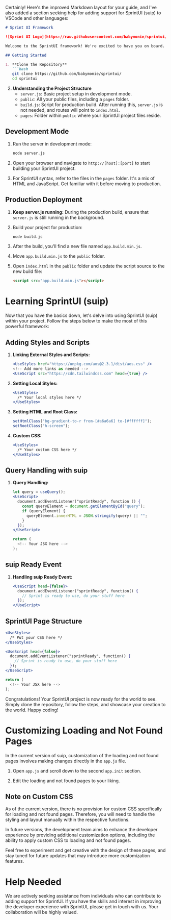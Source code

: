 Certainly! Here's the improved Markdown layout for your guide, and I've also added a section seeking help for adding support for SprintUI (suip) to VSCode and other languages:

```markdown
# Sprint UI Framework

![Sprint UI Logo](https://raw.githubusercontent.com/babymonie/sprintui/main/logo.png) - V1

Welcome to the SprintUI framework! We're excited to have you on board. Below is a guide to get you started with building and deploying your projects using this framework.

## Getting Started

1. **Clone the Repository**
   ```bash
   git clone https://github.com/babymonie/sprintui/
   cd sprintui
   ```

2. **Understanding the Project Structure**
   - `server.js`: Basic project setup in development mode.
   - `public`: All your public files, including a `pages` folder.
   - `build.js`: Script for production build. After running this, `server.js` is not needed, and routes will point to `index.html`.
   - `pages`: Folder within `public` where your SprintUI project files reside.

## Development Mode

1. Run the server in development mode:
   ```bash
   node server.js
   ```

2. Open your browser and navigate to `http://[host]:[port]` to start building your SprintUI project.

3. For SprintUI syntax, refer to the files in the `pages` folder. It's a mix of HTML and JavaScript. Get familiar with it before moving to production.

## Production Deployment

1. **Keep server.js running:**
   During the production build, ensure that `server.js` is still running in the background.

2. Build your project for production:
   ```bash
   node build.js
   ```

3. After the build, you'll find a new file named `app.build.min.js`.

4. Move `app.build.min.js` to the `public` folder.

5. Open `index.html` in the `public` folder and update the script source to the new build file:
   ```html
   <script src="app.build.min.js"></script>
   ```

# Learning SprintUI (suip)

Now that you have the basics down, let's delve into using SprintUI (suip) within your project. Follow the steps below to make the most of this powerful framework:

## Adding Styles and Scripts

1. **Linking External Styles and Scripts:**
   ```jsx
   <UseStyles href="https://unpkg.com/aos@2.3.1/dist/aos.css" />
   <!-- Add more links as needed -->
   <UseScript src="https://cdn.tailwindcss.com" head={true} />
   ```

2. **Setting Local Styles:**
   ```jsx
   <UseStyles>
     /* Your local styles here */
   </UseStyles>
   ```

3. **Setting HTML and Root Class:**
   ```jsx
   setHtmlClass("bg-gradient-to-r from-[#a6a6a6] to-[#ffffff]");
   setRootClass("h-screen");
   ```

4. **Custom CSS:**
   ```jsx
   <UseStyles>
     /* Your custom CSS here */
   </UseStyles>
   ```

## Query Handling with suip

1. **Query Handling:**
   ```jsx
   let query = useQuery();
   <UseScript>
     document.addEventListener("sprintReady", function () {
       const queryElement = document.getElementById("query");
       if (queryElement) {
         queryElement.innerHTML = JSON.stringify(query) || "";
       }
     });
   </UseScript>
   ```

   ```jsx
   return (
     <!-- Your JSX here -->
   );
   ```

## suip Ready Event

1. **Handling suip Ready Event:**
   ```jsx
   <UseScript head={false}>
     document.addEventListener("sprintReady", function() {
       // Sprint is ready to use, do your stuff here
     });
   </UseScript>
   ```

## SprintUI Page Structure

```jsx
<UseStyles>
  /* Put your CSS here */
</UseStyles>

<UseScript head={false}>
  document.addEventListener("sprintReady", function() {
    // Sprint is ready to use, do your stuff here
  });
</UseScript>

return (
  <!-- Your JSX here -->
);
```

Congratulations! Your SprintUI project is now ready for the world to see. Simply clone the repository, follow the steps, and showcase your creation to the world. Happy coding!

# Customizing Loading and Not Found Pages

In the current version of suip, customization of the loading and not found pages involves making changes directly in the `app.js` file.

1. Open `app.js` and scroll down to the second `app.init` section.

2. Edit the loading and not found pages to your liking.

## Note on Custom CSS

As of the current version, there is no provision for custom CSS specifically for loading and not found pages. Therefore, you will need to handle the styling and layout manually within the respective functions.

In future versions, the development team aims to enhance the developer experience by providing additional customization options, including the ability to apply custom CSS to loading and not found pages.

Feel free to experiment and get creative with the design of these pages, and stay tuned for future updates that may introduce more customization features.

# Help Needed

We are actively seeking assistance from individuals who can contribute to adding support for SprintUI. If you have the skills and interest in improving the developer experience with SprintUI, please get in touch with us. Your collaboration will be highly valued.

```
